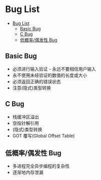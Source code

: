 # Bug List

<!-- TOC -->

- [Bug List](#bug-list)
  - [Basic Bug](#basic-bug)
  - [C Bug](#c-bug)
  - [低概率/偶发性 Bug](#低概率偶发性-bug)

<!-- /TOC -->

## Basic Bug

- 必须进行输入验证 - 永远不要相信用户输入
- 永不使用未经验证的数值的长度或大小
- 必须返回正确的错误状态
- 注意(隐式)类型转换

## C Bug

- 栈缓冲区溢出
- 空指针解引用
- (隐式)类型转换
- GOT 覆写(Global Offset Table)

## 低概率/偶发性 Bug

- 多进程完全异步编程的复杂性
- 逐渐地内存泄漏
